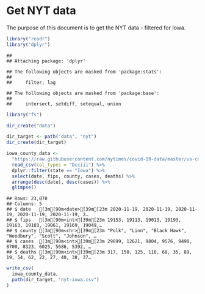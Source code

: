 Get NYT data
================

The purpose of this document is to get the NYT data - filtered for Iowa.

``` r
library("readr")
library("dplyr")
```

    ## 
    ## Attaching package: 'dplyr'

    ## The following objects are masked from 'package:stats':
    ## 
    ##     filter, lag

    ## The following objects are masked from 'package:base':
    ## 
    ##     intersect, setdiff, setequal, union

``` r
library("fs")
```

``` r
dir_create("data")

dir_target <- path("data", "nyt")
dir_create(dir_target)
```

``` r
iowa_county_data <- 
  "https://raw.githubusercontent.com/nytimes/covid-19-data/master/us-counties.csv" %>%
  read_csv(col_types = "Dcciii") %>%
  dplyr::filter(state == "Iowa") %>%
  select(date, fips, county, cases, deaths) %>%
  arrange(desc(date), desc(cases)) %>%
  glimpse()
```

    ## Rows: 23,070
    ## Columns: 5
    ## $ date   [3m[90m<date>[39m[23m 2020-11-19, 2020-11-19, 2020-11-19, 2020-11-19, 2020-11-19, 2…
    ## $ fips   [3m[90m<int>[39m[23m 19153, 19113, 19013, 19193, 19163, 19103, 19061, 19169, 19049,…
    ## $ county [3m[90m<chr>[39m[23m "Polk", "Linn", "Black Hawk", "Woodbury", "Scott", "Johnson", …
    ## $ cases  [3m[90m<int>[39m[23m 29699, 12621, 9804, 9576, 9490, 8700, 8323, 6025, 5686, 5392, …
    ## $ deaths [3m[90m<int>[39m[23m 317, 150, 125, 110, 68, 35, 89, 19, 54, 62, 22, 27, 40, 38, 37…

``` r
write_csv(
  iowa_county_data,
  path(dir_target, "nyt-iowa.csv")
)
```
